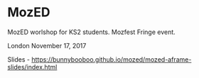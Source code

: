 # MozED
MozED worlshop for KS2 students. Mozfest Fringe event.

London November 17, 2017

Slides - https://bunnybooboo.github.io/mozed/mozed-aframe-slides/index.html
